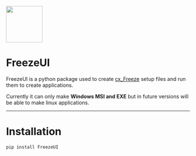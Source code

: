 <image src="readme_assets/icon.png" width="100">

# **FreezeUI**

FreezeUI is a python package used to create [cx_Freeze](https://pypi.org/project/cx-Freeze/) setup files and run them to create applications.

Currently it can only make **Windows MSI and EXE** but in future versions will be 
able to make linux applications.

___

# Installation

``` 
pip install FreezeUI 
```